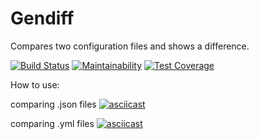 # Gendiff
Compares two configuration files and shows a difference.

[![Build Status](https://travis-ci.org/Onlyal33/backend-project-lvl2.svg?branch=master)](https://travis-ci.org/Onlyal33/backend-project-lvl2)
[![Maintainability](https://api.codeclimate.com/v1/badges/e965dd7e0fafc756966f/maintainability)](https://codeclimate.com/github/Onlyal33/backend-project-lvl2/maintainability)
[![Test Coverage](https://api.codeclimate.com/v1/badges/e965dd7e0fafc756966f/test_coverage)](https://codeclimate.com/github/Onlyal33/backend-project-lvl2/test_coverage)

How to use:

comparing .json files
[![asciicast](https://asciinema.org/a/PdpuqfVHErMpG9Zka4wjRwEIN.svg)](https://asciinema.org/a/PdpuqfVHErMpG9Zka4wjRwEIN)

comparing .yml files
[![asciicast](https://asciinema.org/a/EqziqqqevDPu3U21WErWgY664.svg)](https://asciinema.org/a/EqziqqqevDPu3U21WErWgY664)
